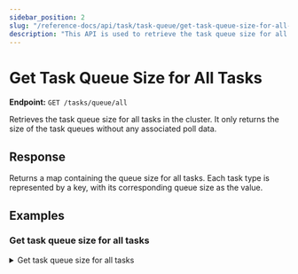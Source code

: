 ```yaml
---
sidebar_position: 2
slug: "/reference-docs/api/task/task-queue/get-task-queue-size-for-all-tasks"
description: "This API is used to retrieve the task queue size for all tasks in your Conductor cluster."
---
```

# Get Task Queue Size for All Tasks

**Endpoint:** `GET /tasks/queue/all`

Retrieves the task queue size for all tasks in the cluster. It only returns the size of the task queues without any associated poll data.

## Response

Returns a map containing the queue size for all tasks. Each task type is represented by a key, with its corresponding queue size as the value.

## Examples

### Get task queue size for all tasks

<details><summary>Get task queue size for all tasks</summary>

**Request**

```bash
curl -X 'GET' \
  'https://<YOUR-CLUSTER>/api/tasks/queue/all' \
  -H 'accept: */*' \
  -H 'X-Authorization: <TOKEN>'
```
**Response**

```json
{
  "AWS_LAMBDA": 0,
  "BUSINESS_RULE": 0,
  "EVENT": 0,
  "FORK": 0,
  "GET_DOCUMENT": 0,
  "GET_SIGNED_JWT": 0,
  "HTTP": 3,
  "HTTP_POLL": 0,
  "INLINE": 0,
  "JDBC": 0,
  "JOIN": 0,
  "LLM_CHAT_COMPLETE": 0,
  "LLM_GENERATE_EMBEDDINGS": 0,
  "LLM_GET_EMBEDDINGS": 0,
  "LLM_INDEX_DOCUMENT": 0,
  "LLM_INDEX_TEXT": 0,
  "LLM_SEARCH_INDEX": 0,
  "LLM_STORE_EMBEDDINGS": 0,
  "LLM_TEXT_COMPLETE": 0,
  "OPS_GENIE": 0,
  "QUERY_PROCESSOR": 0,
  "SPLIT_DOCUMENT": 0,
  "TERMINATE": 0,
  "WAIT": 0,
  "WAIT_FOR_WEBHOOK": 0,
  "_batch_upload_queue0": 22,
  "_batch_upload_queue1": 1,
  "_batch_upload_queue2": 3,
  "_batch_upload_queue3": 0,
  "_batch_upload_queue4": 0,
  "_deciderQueue": 3,
  "_index_queue": 0,
  "_webhook_queue": 0,
  "fakeResults": 0,
  "sitemap_urls": 0,
  "test-input_template": 0,
  "test-java-sdk": 0
}
```
</details>

